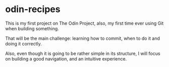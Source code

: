 # odin-recipes

This is my first project on The Odin Project, also,
my first time ever using Git when building something.

That will be the main challenge: learning how to commit,
when to do it and doing it correctly.

Also, even though it is going to be rather simple in its
structure, I will focus on building a good navigation,
and an intuitive experience.